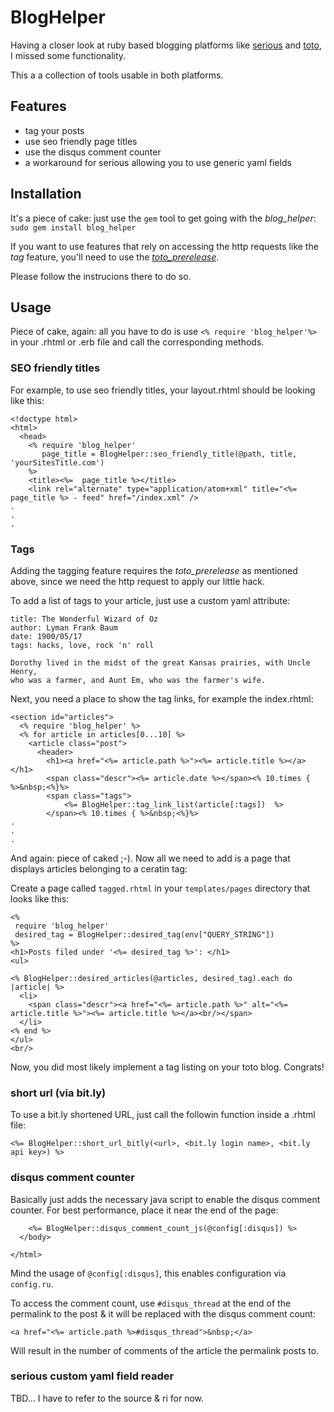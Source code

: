 # BlogHelper

Having a closer look at ruby based blogging platforms like [serious](http://github.com/colszowka/serious) and [toto](http://cloudhead.io/toto), I missed some functionality.

This a a collection of tools usable in both platforms.

## Features

- tag your posts
- use seo friendly page titles
- use the disqus comment counter
- a workaround for serious allowing you to use generic yaml fields

## Installation

It's a piece of cake: just use the `gem` tool to get going with the _blog_helper_: `sudo gem install blog_helper`

If you want to use features that rely on accessing the http requests like the _tag_ feature, you'll need to use the [_toto_prerelease_](http://github.com/5v3n/toto).

Please follow the instrucions there to do so.

## Usage

Piece of cake, again: all you have to do is use `<% require 'blog_helper'%>` in your .rhtml or .erb file and call the corresponding methods.

### SEO friendly titles
For example, to use seo friendly titles, your layout.rhtml should be looking like this:


    <!doctype html>
    <html>
      <head>
        <% require 'blog_helper'
           page_title = BlogHelper::seo_friendly_title(@path, title, 'yourSitesTitle.com')
        %>
        <title><%=  page_title %></title>
        <link rel="alternate" type="application/atom+xml" title="<%= page_title %> - feed" href="/index.xml" />
    .
    .
    .

### Tags
Adding the tagging feature requires the _toto_prerelease_ as mentioned above, since we need the http request to apply our little hack.

To add a list of tags to your article, just use a custom yaml attribute:

    title: The Wonderful Wizard of Oz
    author: Lyman Frank Baum
    date: 1900/05/17
    tags: hacks, love, rock 'n' roll

    Dorothy lived in the midst of the great Kansas prairies, with Uncle Henry,
    who was a farmer, and Aunt Em, who was the farmer's wife.

Next, you need a place to show the tag links, for example the index.rhtml:

    <section id="articles">
      <% require 'blog_helper' %>
      <% for article in articles[0...10] %>
        <article class="post">
          <header>
            <h1><a href="<%= article.path %>"><%= article.title %></a></h1>
            <span class="descr"><%= article.date %></span><% 10.times { %>&nbsp;<%}%>
            <span class="tags">
                <%= BlogHelper::tag_link_list(article[:tags])  %>
            </span><% 10.times { %>&nbsp;<%}%>
    .
    .
    .



And again: piece of caked ;-). Now all we need to add is a page that displays articles belonging to a ceratin tag:

Create a page called `tagged.rhtml` in your `templates/pages` directory that looks like this:


    <%
     require 'blog_helper'
     desired_tag = BlogHelper::desired_tag(env["QUERY_STRING"])
    %>
    <h1>Posts filed under '<%= desired_tag %>': </h1>
    <ul>

    <% BlogHelper::desired_articles(@articles, desired_tag).each do |article| %>
      <li>
        <span class="descr"><a href="<%= article.path %>" alt="<%= article.title %>"><%= article.title %></a><br/></span>
      </li>
    <% end %>
    </ul>
    <br/>

Now, you did most likely implement a tag listing on your toto blog. Congrats!


### short url (via bit.ly)

To use a bit.ly shortened URL, just call the followin function inside a .rhtml file:

    <%= BlogHelper::short_url_bitly(<url>, <bit.ly login name>, <bit.ly api key>) %>


### disqus comment counter

Basically just adds the necessary java script to enable the disqus comment counter. For best performance, place it near the end of the page:

        <%= BlogHelper::disqus_comment_count_js(@config[:disqus]) %>
      </body>

    </html>

Mind the usage of `@config[:disqus]`, this enables configuration via `config.ru`.

To access the comment count, use `#disqus_thread` at the end of the permalink to the post & it will be replaced with the disqus comment count:

    <a href="<%= article.path %>#disqus_thread">&nbsp;</a>

Will result in the number of comments of the article the permalink posts to.

### serious custom yaml field reader

TBD... I have to refer to the source & ri for now.